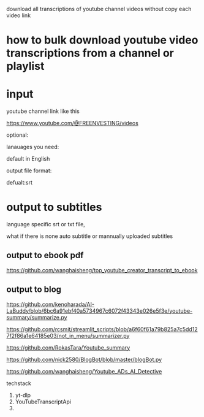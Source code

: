 download all transcriptions of youtube channel videos without copy each video link

# how to bulk download youtube video transcriptions from a channel or playlist


# input 

youtube channel link like this
>
https://www.youtube.com/@FREENVESTING/videos

optional:

lanauages you need:

default in English

output file format:

defualt:srt



# output to subtitles 

language specific srt or txt file,

what if there is none auto subtitle or mannually uploaded subtitles

## output to ebook pdf
https://github.com/wanghaisheng/top_youtube_creator_transcript_to_ebook


## output to blog
https://github.com/kenoharada/AI-LaBuddy/blob/6bc6a91ebf40a5734967c6072f43343e026e5f3e/youtube-summary/summarize.py

https://github.com/rcsmit/streamlit_scripts/blob/a6f60f61a79b825a7c5dd127f2f86a1e64185e03/not_in_menu/summarizer.py

https://github.com/RokasTara/Youtube_summary

https://github.com/nick2580/BlogBot/blob/master/blogBot.py

https://github.com/wanghaisheng/Youtube_ADs_AI_Detective


techstack

1. yt-dlp
2. YouTubeTranscriptApi
3. 
